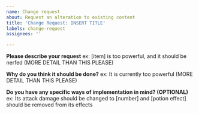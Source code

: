 ```yaml
---
name: Change request
about: Request an alteration to existing content
title: 'Change Request: INSERT TITLE'
labels: change-request
assignees: ''

---
```


**Please describe your request**
ex: [item] is too powerful, and it should be nerfed (MORE DETAIL THAN THIS PLEASE)

**Why do you think it should be done?**
ex: It is currently too powerful (MORE DETAIL THAN THIS PLEASE)

**Do you have any specific ways of implementation in mind? (OPTIONAL)**
ex: Its attack damage should be changed to [number] and [potion effect] should be removed from its effects
